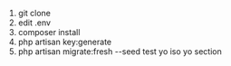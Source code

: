 1. git clone
2. edit .env
3. composer install
4. php artisan key:generate
5. php artisan migrate:fresh --seed
test
yo iso yo section
